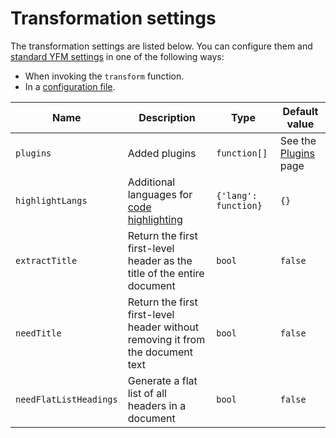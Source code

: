 # Transformation settings

The transformation settings are listed below. You can configure them and [standard YFM settings](../../settings.md) in one of the following ways:

* When invoking the `transform` function.
* In a [configuration file](../../project/config.md).

| Name | Description | Type | Default value |
| --- | --- | --- | --- |
| `plugins` | Added plugins | `function[]` | See the [Plugins](../../plugins/index.md) page |
| `highlightLangs` | Additional languages for [code highlighting](highlight.md) | `{'lang': function}` | `{}` |
| `extractTitle` | Return the first first-level header as the title of the entire document | `bool` | `false` |
| `needTitle` | Return the first first-level header without removing it from the document text | `bool` | `false` |
|`needFlatListHeadings` | Generate a flat list of all headers in a document | `bool` | `false` |

